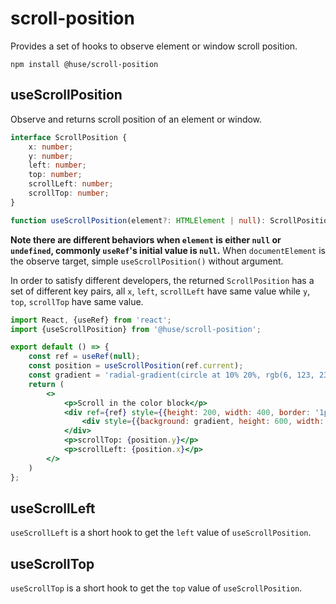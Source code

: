 # scroll-position

Provides a set of hooks to observe element or window scroll position.

```shell
npm install @huse/scroll-position
```

## useScrollPosition

Observe and returns scroll position of an element or window.

```typescript
interface ScrollPosition {
    x: number;
    y: number;
    left: number;
    top: number;
    scrollLeft: number;
    scrollTop: number;
}

function useScrollPosition(element?: HTMLElement | null): ScrollPosition
```

**Note there are different behaviors when `element` is either `null` or `undefined`, commonly `useRef`'s initial value is `null`.**
When `documentElement` is the observe target, simple `useScrollPosition()` without argument.

In order to satisfy different developers, the returned `ScrollPosition` has a set of different key pairs,
all `x`, `left`, `scrollLeft` have same value while `y`, `top`, `scrollTop` have same value.

```jsx
import React, {useRef} from 'react';
import {useScrollPosition} from '@huse/scroll-position';

export default () => {
    const ref = useRef(null);
    const position = useScrollPosition(ref.current);
    const gradient = 'radial-gradient(circle at 10% 20%, rgb(6, 123, 239) 14.2%, rgb(219, 115, 249) 89.5%)';
    return (
        <>
            <p>Scroll in the color block</p>
            <div ref={ref} style={{height: 200, width: 400, border: '1px solid #ccc', overflow: 'scroll'}}>
                <div style={{background: gradient, height: 600, width: 800}} />
            </div>
            <p>scrollTop: {position.y}</p>
            <p>scrollLeft: {position.x}</p>
        </>
    )
};
```

## useScrollLeft

`useScrollLeft` is a short hook to get the `left` value of `useScrollPosition`.

## useScrollTop

`useScrollTop` is a short hook to get the `top` value of `useScrollPosition`.
